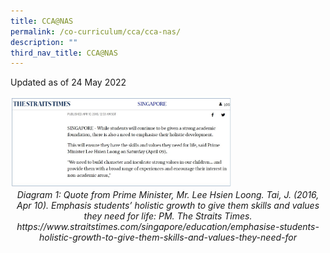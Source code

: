 ```yaml
---
title: CCA@NAS
permalink: /co-curriculum/cca/cca-nas/
description: ""
third_nav_title: CCA@NAS
---
```

Updated as of 24 May 2022

<img style="width:70%" src="/images/CCA%20Diagram%201.jpg">
		 
<center><i>Diagram 1: Quote from Prime Minister, Mr. Lee Hsien Loong.
Tai, J. (2016, Apr 10). Emphasis students’ holistic growth to give them skills and values they need for life: PM. The Straits Times. https://www.straitstimes.com/singapore/education/emphasise-students-holistic-growth-to-give-them-skills-and-values-they-need-for</i></center>